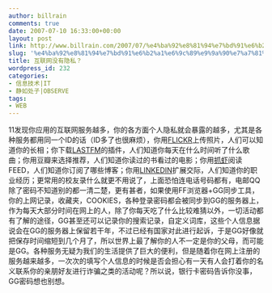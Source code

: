 ```yaml
---
author: billrain
comments: true
date: 2007-07-10 16:33:00+00:00
layout: post
link: http://www.billrain.com/2007/07/%e4%ba%92%e8%81%94%e7%bd%91%e6%b2%a1%e6%9c%89%e9%9a%90%e7%a7%81%ef%bc%9f/
slug: '%e4%ba%92%e8%81%94%e7%bd%91%e6%b2%a1%e6%9c%89%e9%9a%90%e7%a7%81%ef%bc%9f'
title: 互联网没有隐私？
wordpress_id: 232
categories:
- 信息技术|IT
- 静如处子|OBSERVE
tags:
- WEB
---
```


11发现你应用的互联网服务越多，你的各方面个人隐私就会暴露的越多，尤其是各种服务都用同一个ID的话（ID多了也很麻烦），你用[FLICKR](http://www.flickr.com/)上传照片，人们可以知道你的长相；你下载[LASTFM](http://cn.last.fm/)的插件，人们知道你每天在什么时间听了什么歌曲；你用豆瓣来选择推荐，人们知道你读过的书看过的电影；你用[抓虾](http://www.zhuaxia.com/)阅读FEED，人们知道你订阅了哪些博客；你用[LINKEDIN](http://www.linkedin.com/)扩展交际，人们知道你的职业经历；更常用的校友录什么就更不用说了，上面恐怕连电话号码都有，电邮QQ除了密码不知道别的都一清二楚，更有甚者，如果使用FF浏览器+GG同步工具，你的上网记录，收藏夹，COOKIES，各种登录密码都会被同步到GG的服务器上，作为每天大部分时间在网上的人，除了你每天吃了什么比较难猜以外，一切活动都有了解的途径，GG甚至还可以记录你的搜索记录，自定义词库，这些个人信息据说会在GG的服务器上保留若干年，不过已经有国家对此进行起诉，于是GG好像就把保存时间缩短到几个月了，所以世界上最了解你的人不一定是你的父母，而可能是GG。各种服务无疑为我们的生活提供了巨大的便利，但是随着你在网上注册的服务越来越多，一次次的填写个人信息的时候是否会担心有一天有人会打着你的名义联系你的亲朋好友进行诈骗之类的活动呢？所以说，银行卡密码告诉你没事，GG密码想也别想。
